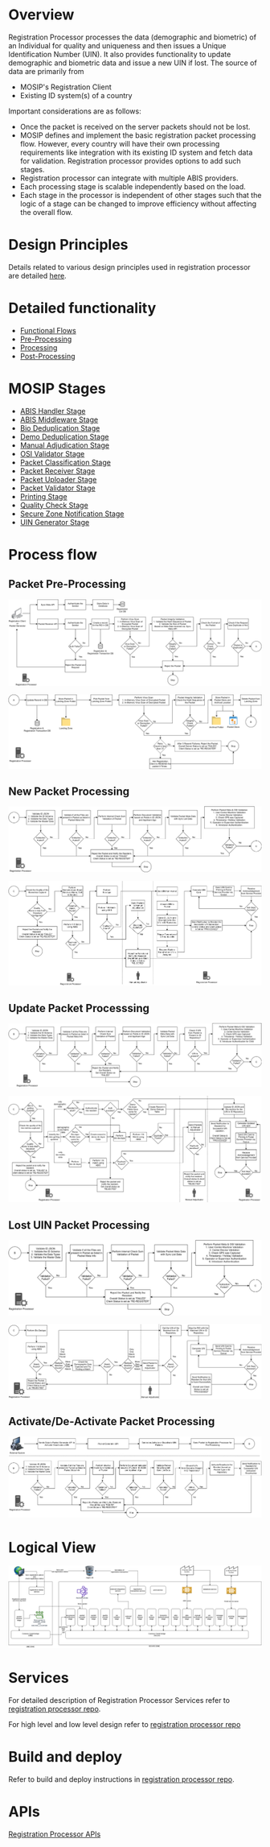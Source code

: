 # Overview
Registration Processor processes the data (demographic and biometric) of an Individual for quality and uniqueness and then issues a Unique Identification Number (UIN). It also provides functionality to update demographic and biometric data and issue a new UIN if lost.  The source of data are primarily from
- MOSIP's Registration Client
- Existing ID system(s) of a country

Important considerations are as follows:

* Once the packet is received on the server packets should not be lost.  
* MOSIP defines and implement the basic registration packet processing flow. However, every country will have their own processing requirements like integration with its existing ID system and fetch data for validation.  Registration processor provides options to add such stages.
* Registration processor can integrate with multiple ABIS providers.
* Each processing stage is scalable independently based on the load.
* Each stage in the processor is independent of other stages such that the logic of a stage can be changed to improve efficiency without affecting the overall flow.

# Design Principles
Details related to various design principles used in registration processor are detailed [here](Design-Principles.md).

# Detailed functionality
* [Functional Flows](Functional-Flows.md)
* [Pre-Processing](Pre-Processing.md)
* [Processing](Processing.md)
* [Post-Processing](Post-Processing.md)

# MOSIP Stages
* [ABIS Handler Stage](stages/ABIS-Handler-Stage.md)
* [ABIS Middleware Stage](stages/ABIS-Middleware-Stage.md)
* [Bio Deduplication Stage](stages/Bio-Deduplication-Stage.md)
* [Demo Deduplication Stage](stages/Demo-Deduplication-Stage.md)
* [Manual Adjudication Stage](stages/Manual-Adjudication-Stage.md)
* [OSI Validator Stage](stages/OSI-Validator-Stage.md) 
* [Packet Classification Stage](stages/Packet-Classification-Stage.md)
* [Packet Receiver Stage](stages/Packet-Receiver-Stage.md)
* [Packet Uploader Stage](stages/Packet-Uploader-Stage.md)
* [Packet Validator Stage](stages/Packet-Validator-Stage.md)
* [Printing Stage](stages/Printing-Stage.md)
* [Quality Check Stage](stages/Quality-Check-Stage.md)
* [Secure Zone Notification Stage](stages/Secure-Zone-Notification-Stage.md)
* [UIN Generator Stage](stages/UIN-Generator-Stage.md)

# Process flow

## Packet Pre-Processing
![](_images/reg_proc_process_flow-packet_pre-processing_part_1.png)

![](_images/reg_proc_process_flow-packet_pre-processing_part_2.png)

## New Packet Processing
![](_images/reg_proc_process_flow-new_packet_processing_part_1.png)

![](_images/reg_proc_process_flow-new_packet_processing_part_2.png)

## Update Packet Processsing
![](_images/reg_proc_process_flow-update_packet_processing_part_1.png)

![](_images/reg_proc_process_flow-update_packet_processing_part_2.png)

## Lost UIN Packet Processing
![](_images/reg_proc_process_flow-lost_uin_packet_processing_part_1.png)

![](_images/reg_proc_process_flow-lost_uin_packet_processing_part_2.png)

## Activate/De-Activate Packet Processing
![](_images/reg_proc_process_flow-activate_deactivate_uin.png)

# Logical View
![Registration Processor Logical view](_images/reg-proc-logical-view.png)

# Services
For detailed description of Registration Processor Services refer to [registration processor repo](https://github.com/mosip/registration/tree/master/registration-processor).

For high level and low level design refer to [registration processor repo](https://github.com/mosip/registration/tree/master/registration-processor)

# Build and deploy
Refer to build and deploy instructions in [registration processor repo](https://github.com/mosip/registration/tree/master/registration-processor).

# APIs

[Registration Processor APIs](Registration-Processor-APIs.md)  

